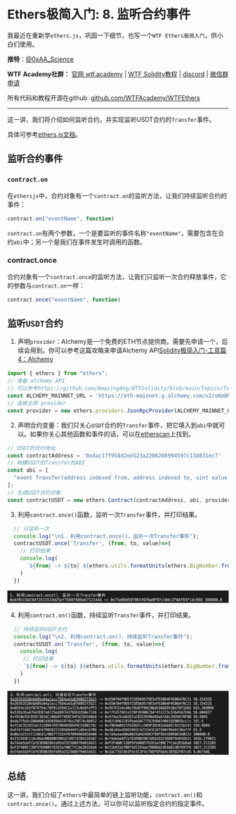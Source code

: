 # Ethers极简入门: 8. 监听合约事件

我最近在重新学`ethers.js`，巩固一下细节，也写一个`WTF Ethers极简入门`，供小白们使用。

**推特**：[@0xAA_Science](https://twitter.com/0xAA_Science)

**WTF Academy社群：** [官网 wtf.academy](https://wtf.academy) | [WTF Solidity教程](https://github.com/AmazingAng/WTFSolidity) | [discord](https://discord.wtf.academy) | [微信群申请](https://docs.google.com/forms/d/e/1FAIpQLSe4KGT8Sh6sJ7hedQRuIYirOoZK_85miz3dw7vA1-YjodgJ-A/viewform?usp=sf_link)

所有代码和教程开源在github: [github.com/WTFAcademy/WTFEthers](https://github.com/WTFAcademy/WTFEthers)

-----

这一讲，我们将介绍如何监听合约，并实现监听USDT合约的`Transfer`事件。

具体可参考[ethers.js文档](https://docs.ethers.io/v5/api/contract/contract/#Contract--events)。

## 监听合约事件

### `contract.on`
在`ethersjs`中，合约对象有一个`contract.on`的监听方法，让我们持续监听合约的事件：

```js
contract.on("eventName", function)
```
`contract.on`有两个参数，一个是要监听的事件名称`"eventName"`，需要包含在合约`abi`中；另一个是我们在事件发生时调用的函数。

### contract.once

合约对象有一个`contract.once`的监听方法，让我们只监听一次合约释放事件，它的参数与`contract.on`一样：

```js
contract.once("eventName", function)
```

## 监听`USDT`合约

1. 声明`provider`：Alchemy是一个免费的ETH节点提供商。需要先申请一个，后续会用到。你可以参考这篇攻略来申请Alchemy API[Solidity极简入门-工具篇4：Alchemy](https://github.com/AmazingAng/WTFSolidity/blob/main/Topics/Tools/TOOL04_Alchemy/readme.md )

  ```js
  import { ethers } from "ethers";
  // 准备 alchemy API  
  // 可以参考https://github.com/AmazingAng/WTFSolidity/blob/main/Topics/Tools/TOOL04_Alchemy/readme.md 
  const ALCHEMY_MAINNET_URL = 'https://eth-mainnet.g.alchemy.com/v2/oKmOQKbneVkxgHZfibs-iFhIlIAl6HDN';
  // 连接主网 provider
  const provider = new ethers.providers.JsonRpcProvider(ALCHEMY_MAINNET_URL);
  ```

2. 声明合约变量：我们只关心`USDT`合约的`Transfer`事件，把它填入到`abi`中就可以。如果你关心其他函数和事件的话，可以在[etherscan](https://etherscan.io/address/0xdac17f958d2ee523a2206206994597c13d831ec7#code)上找到。

  ```js
  // USDT的合约地址
  const contractAddress = '0xdac17f958d2ee523a2206206994597c13d831ec7'
  // 构建USDT的Transfer的ABI
  const abi = [
    "event Transfer(address indexed from, address indexed to, uint value)"
  ];
  // 生成USDT合约对象
  const contractUSDT = new ethers.Contract(contractAddress, abi, provider);
  ```

3. 利用`contract.once()`函数，监听一次`Transfer`事件，并打印结果。

  ```js
    // 只监听一次
    console.log("\n1. 利用contract.once()，监听一次Transfer事件");
    contractUSDT.once('Transfer', (from, to, value)=>{
      // 打印结果
      console.log(
        `${from} -> ${to} ${ethers.utils.formatUnits(ethers.BigNumber.from(value),6)}`
      )
    })
  ```
  ![只监听一次](img/8-1.png)

4. 利用`contract.on()`函数，持续监听`Transfer`事件，并打印结果。
  ```js
    // 持续监听USDT合约
    console.log("\n2. 利用contract.on()，持续监听Transfer事件");
    contractUSDT.on('Transfer', (from, to, value)=>{
      console.log(
       // 打印结果
       `${from} -> ${to} ${ethers.utils.formatUnits(ethers.BigNumber.from(value),6)}`
      )
    })
  ```
  ![持续监听](img/8-2.png)

## 总结
这一讲，我们介绍了`ethers`中最简单的链上监听功能，`contract.on()`和`contract.once()`。通过上述方法，可以你可以监听指定合约的指定事件。
